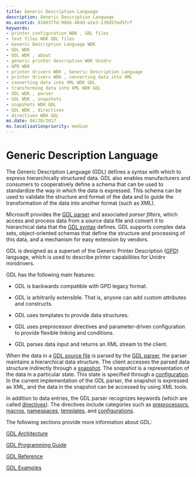 ```yaml
---
title: Generic Description Language
description: Generic Description Language
ms.assetid: 818037fd-90bb-46dd-a2e3-239d57ed5fcf
keywords:
- printer configuration WDK , GDL files
- text files WDK GDL files
- Generic Description Language WDK
- GDL WDK
- GDL WDK , about
- generic printer description WDK Unidrv
- GPD WDK
- printer drivers WDK , Generic Description Language
- printer drivers WDK , converting data into XML
- converting data into XML WDK GDL
- transforming data into XML WDK GDL
- GDL WDK , parser
- GDL WDK , snapshots
- snapshots WDK GDL
- GDL WDK , directives
- directives WDK GDL
ms.date: 04/20/2017
ms.localizationpriority: medium
---
```


# Generic Description Language


The Generic Description Language (GDL) defines a syntax with which to express hierarchically structured data. GDL also enables manufacturers and consumers to cooperatively define a schema that can be used to standardize the way in which the data is expressed. This schema can be used to validate the structure and format of the data and to guide the transformation of the data into another format (such as XML).

Microsoft provides the [GDL parser](gdl-parser.md) and associated *parser filters*, which access and process data from a source data file and convert it to hierarchical data that the [GDL syntax](gdl-syntax.md) defines. GDL supports complex data sets, object-oriented schemas that define the structure and processing of this data, and a mechanism for easy extension by vendors.

GDL is designed as a superset of the Generic Printer Description ([GPD](introduction-to-gpd-files.md)) language, which is used to describe printer capabilities for Unidrv minidrivers.

GDL has the following main features:

-   GDL is backwards compatible with GPD legacy format.

-   GDL is arbitrarily extensible. That is, anyone can add custom attributes and constructs.

-   GDL uses templates to provide data structures.

-   GDL uses preprocessor directives and parameter-driven configuration to provide flexible linking and conditions.

-   GDL parses data input and returns an XML stream to the client.

When the data in a [GDL source file](gdl-source-files.md) is parsed by the [GDL parser](gdl-parser.md), the parser maintains a hierarchical data structure. The client accesses the parsed data structure indirectly through a [snapshot](gdl-snapshots.md). The *snapshot* is a representation of the data in a particular state. This state is specified through a [configuration](gdl-configurations.md). In the current implementation of the GDL parser, the snapshot is expressed as XML, and the data in the snapshot can be accessed by using XML tools.

In addition to data entries, the GDL parser recognizes keywords (which are called [directives](gdl-directives.md)). The directives include categories such as [preprocessors](gdl-source-file-preprocessor-directives.md), [macros](gdl-directives-for-macros.md), [namespaces](gdl-directives-for-namespaces.md), [templates](gdl-directives-for-templates.md), and [configurations](gdl-directives-for-configurations.md).

The following sections provide more information about GDL:

[GDL Architecture](gdl-architecture.md)

[GDL Programming Guide](gdl-programming-guide.md)

[GDL Reference](gdl-reference.md)

[GDL Examples](gdl-examples.md)

 

 




